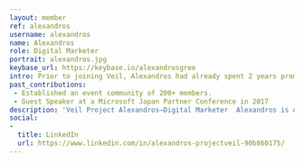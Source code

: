 ```yaml
---
layout: member
ref: alexandros
username: alexandros
name: Alexandros
role: Digital Marketer
portrait: alexandros.jpg
keybase_url: https://keybase.io/alexandrosgree 
intro: Prior to joining Veil, Alexandros had already spent 2 years promoting blockchain as a career marketer. He is experienced in marketing, promotions, and effective product messaging through traditional and new media. Alexandros focuses on digital media, event management, brand awareness, and market research for Veil, working closely with both the Marketing and Community Management teams. 
past_contributions:
 - Established an event community of 200+ members. 
 - Guest Speaker at a Microsoft Japan Partner Conference in 2017 
description: 'Veil Project Alexandros—Digital Marketer  Alexandros is dedicated to promoting Veil through both traditional and modern outlets, focusing on digital media and brand awareness. Read more here.'
social:
- 
  title: LinkedIn
  url: https://www.linkedin.com/in/alexandros-projectveil-90b860175/
---
```

